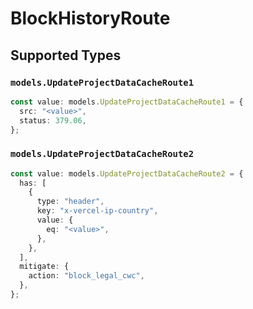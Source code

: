 # BlockHistoryRoute


## Supported Types

### `models.UpdateProjectDataCacheRoute1`

```typescript
const value: models.UpdateProjectDataCacheRoute1 = {
  src: "<value>",
  status: 379.06,
};
```

### `models.UpdateProjectDataCacheRoute2`

```typescript
const value: models.UpdateProjectDataCacheRoute2 = {
  has: [
    {
      type: "header",
      key: "x-vercel-ip-country",
      value: {
        eq: "<value>",
      },
    },
  ],
  mitigate: {
    action: "block_legal_cwc",
  },
};
```

